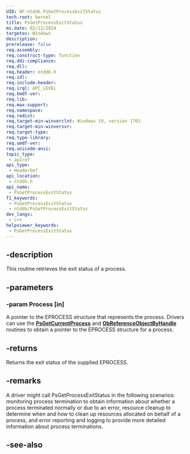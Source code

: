 ```yaml
---
UID: NF:ntddk.PsGetProcessExitStatus
tech.root: kernel
title: PsGetProcessExitStatus
ms.date: 02/12/2024
targetos: Windows
description: 
prerelease: false
req.assembly: 
req.construct-type: function
req.ddi-compliance: 
req.dll: 
req.header: ntddk.h
req.idl: 
req.include-header: 
req.irql: APC_LEVEL
req.kmdf-ver: 
req.lib: 
req.max-support: 
req.namespace: 
req.redist: 
req.target-min-winverclnt: Windows 10, version 1703
req.target-min-winversvr: 
req.target-type: 
req.type-library: 
req.umdf-ver: 
req.unicode-ansi: 
topic_type:
 - apiref
api_type:
 - HeaderDef
api_location:
 - ntddk.h
api_name:
 - PsGetProcessExitStatus
f1_keywords:
 - PsGetProcessExitStatus
 - ntddk/PsGetProcessExitStatus
dev_langs:
 - c++
helpviewer_keywords:
 - PsGetProcessExitStatus
---
```


## -description

This routine retrieves the exit status of a process.

## -parameters

### -param Process [in]

A pointer to the EPROCESS structure that represents the process. Drivers can use the [**PsGetCurrentProcess**](../wdm/nf-wdm-iogetcurrentprocess.md) and [**ObReferenceObjectByHandle**](../wdm/nf-wdm-obreferenceobjectbyhandle.md) routines to obtain a pointer to the EPROCESS structure for a process.

## -returns

Returns the exit status of the supplied EPROCESS.

## -remarks

A driver might call PsGetProcessExitStatus in the following scenarios: monitoring process termination to obtain information about whether a process terminated normally or due to an error, resource cleanup to determine when and how to clean up resources allocated on behalf of a process, and error reporting and logging to provide more detailed information about process terminations.

## -see-also


